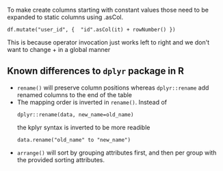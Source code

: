 

To make create columns starting with constant values those need to be expanded to static  columns using .asCol.
```
df.mutate("user_id", {  "id".asCol(it) + rowNumber() })

```
This is because operator invocation just works left to right and we don't want to change + in a global manner


## Known differences to `dplyr` package in R

* `rename()` will preserve column positions whereas `dplyr::rename` add renamed columns to the end of the table
* The mapping order is inverted in `rename()`. Instead of
   ```
   dplyr::rename(data, new_name=old_name)
   ```
   the kplyr syntax is inverted to be more readible
   ```
   data.rename("old_name" to "new_name")
   ```
* `arrange()` will sort by grouping attributes first, and then per group with the provided sorting attributes.
